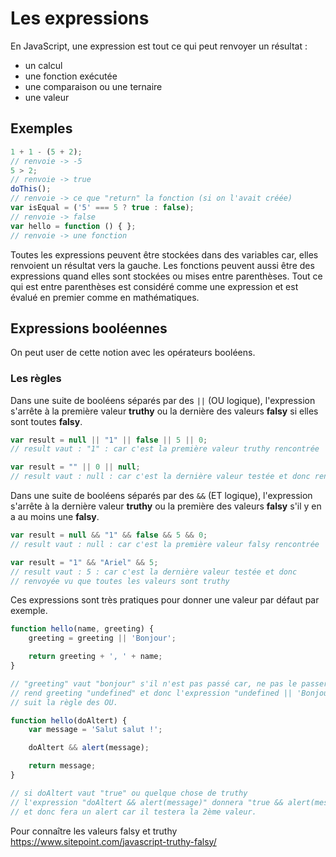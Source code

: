 # Les expressions

En JavaScript, une expression est tout ce qui peut renvoyer un résultat : 
- un calcul
- une fonction exécutée
- une comparaison ou une ternaire
- une valeur

## Exemples

```javascript
1 + 1 - (5 + 2);
// renvoie -> -5
5 > 2;
// renvoie -> true
doThis();
// renvoie -> ce que "return" la fonction (si on l'avait créée)
var isEqual = ('5' === 5 ? true : false);
// renvoie -> false
var hello = function () { };
// renvoie -> une fonction
```

Toutes les expressions peuvent être stockées dans des variables car, elles renvoient un résultat vers la gauche.
Les fonctions peuvent aussi être des expressions quand elles sont stockées ou mises entre parenthèses.
Tout ce qui est entre parenthèses est considéré comme une expression et est évalué en premier comme en mathématiques.


## Expressions booléennes

On peut user de cette notion avec les opérateurs booléens.

### Les règles

Dans une suite de booléens séparés par des `||` (OU logique), l'expression s'arrête à la première valeur **truthy** ou la dernière des valeurs **falsy** si elles sont toutes **falsy**.

```javascript
var result = null || "1" || false || 5 || 0;
// result vaut : "1" : car c'est la première valeur truthy rencontrée

var result = "" || 0 || null;
// result vaut : null : car c'est la dernière valeur testée et donc renvoyée même si elle est fausse
```

Dans une suite de booléens séparés par des `&&` (ET logique), l'expression s'arrête à la dernière valeur **truthy** ou la première des valeurs **falsy** s'il y en a au moins une **falsy**.

```javascript
var result = null && "1" && false && 5 && 0;
// result vaut : null : car c'est la première valeur falsy rencontrée

var result = "1" && "Ariel" && 5;
// result vaut : 5 : car c'est la dernière valeur testée et donc 
// renvoyée vu que toutes les valeurs sont truthy
```

Ces expressions sont très pratiques pour donner une valeur par défaut par exemple.
```javascript
function hello(name, greeting) {
    greeting = greeting || 'Bonjour';

    return greeting + ', ' + name;
}

// "greeting" vaut "bonjour" s'il n'est pas passé car, ne pas le passer
// rend greeting "undefined" et donc l'expression "undefined || 'Bonjour'" 
// suit la règle des OU.
```

```javascript
function hello(doAltert) {
    var message = 'Salut salut !';

    doAltert && alert(message);

    return message;
}

// si doAltert vaut "true" ou quelque chose de truthy
// l'expression "doAltert && alert(message)" donnera "true && alert(message)"
// et donc fera un alert car il testera la 2ème valeur.
```

Pour connaître les valeurs falsy et truthy
https://www.sitepoint.com/javascript-truthy-falsy/
